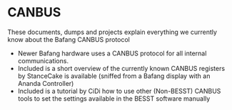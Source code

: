 # CANBUS

These documents, dumps and projects explain everything we currently know about the Bafang CANBUS protocol

- Newer Bafang hardware uses a CANBUS protocol for all internal communications.
- Included is a short overview of the currently known CANBUS registers by StanceCake is available (sniffed from a Bafang display with an Ananda Controller) 
- Included is a tutorial by CiDi how to use other (Non-BESST) CANBUS tools to set the settings available in the BESST software manually

